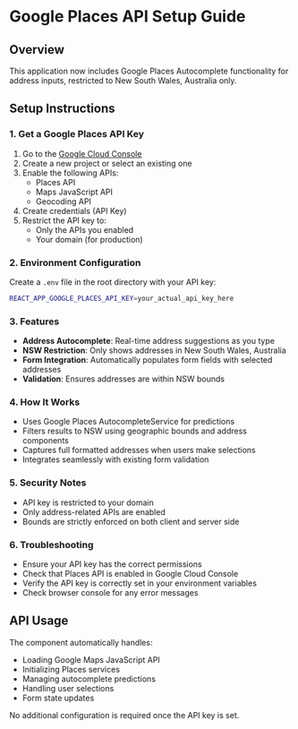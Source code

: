 # Google Places API Setup Guide

## Overview
This application now includes Google Places Autocomplete functionality for address inputs, restricted to New South Wales, Australia only.

## Setup Instructions

### 1. Get a Google Places API Key
1. Go to the [Google Cloud Console](https://console.cloud.google.com/)
2. Create a new project or select an existing one
3. Enable the following APIs:
   - Places API
   - Maps JavaScript API
   - Geocoding API
4. Create credentials (API Key)
5. Restrict the API key to:
   - Only the APIs you enabled
   - Your domain (for production)

### 2. Environment Configuration
Create a `.env` file in the root directory with your API key:

```bash
REACT_APP_GOOGLE_PLACES_API_KEY=your_actual_api_key_here
```

### 3. Features
- **Address Autocomplete**: Real-time address suggestions as you type
- **NSW Restriction**: Only shows addresses in New South Wales, Australia
- **Form Integration**: Automatically populates form fields with selected addresses
- **Validation**: Ensures addresses are within NSW bounds

### 4. How It Works
- Uses Google Places AutocompleteService for predictions
- Filters results to NSW using geographic bounds and address components
- Captures full formatted addresses when users make selections
- Integrates seamlessly with existing form validation

### 5. Security Notes
- API key is restricted to your domain
- Only address-related APIs are enabled
- Bounds are strictly enforced on both client and server side

### 6. Troubleshooting
- Ensure your API key has the correct permissions
- Check that Places API is enabled in Google Cloud Console
- Verify the API key is correctly set in your environment variables
- Check browser console for any error messages

## API Usage
The component automatically handles:
- Loading Google Maps JavaScript API
- Initializing Places services
- Managing autocomplete predictions
- Handling user selections
- Form state updates

No additional configuration is required once the API key is set.
